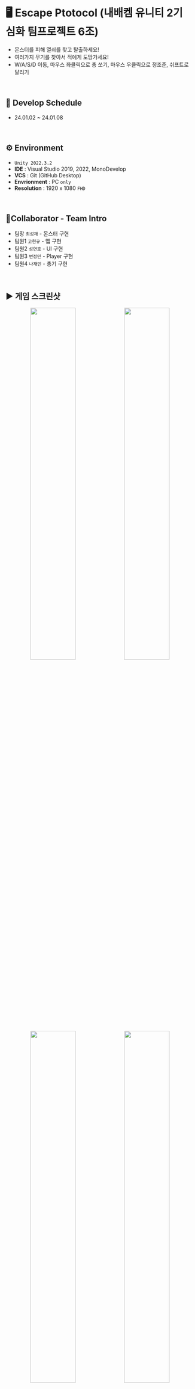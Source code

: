# 🖥️ Escape Ptotocol (내배켐 유니티 2기 심화 팀프로젝트 6조)

+ 몬스터를 피해 열쇠를 찾고 탈출하세요!
+ 여러가지 무기를 찾아서 적에게 도망가세요!
+ W/A/S/D 이동, 마우스 좌클릭으로 총 쏘기, 마우스 우클릭으로 정조준, 쉬프트로 달리기
<br/>

## 📆 Develop Schedule
* 24.01.02 ~ 24.01.08
<br/>

## ⚙️ Environment

- `Unity 2022.3.2`
- **IDE** : Visual Studio 2019, 2022, MonoDevelop
- **VCS** : Git (GitHub Desktop)
- **Envrionment** : PC `only`
- **Resolution** :	1920 x 1080 `FHD`
<br/>

## 👤Collaborator - Team Intro
- 팀장  `최성재` - 몬스터 구현
- 팀원1 `고현규` - 맵 구현
- 팀원2 `성연호` - UI 구현
- 팀원3 `변정민` - Player 구현
- 팀원4 `나재민` - 총기 구현
<br/>

## ▶️ 게임 스크린샷

<p align="center">
  <img src="https://github.com/GAMGDOG/UnityTeamProject_2024_01_02/assets/149379194/c1bf49e4-d950-4db1-9f63-78186c5a4724" width="49%"/>
  <img src="https://github.com/GAMGDOG/UnityTeamProject_2024_01_02/assets/149379194/463404d1-37e0-48d3-9623-210877bb73a9" width="49%"/>
</p>
<p align="center">
  <img src="https://github.com/GAMGDOG/UnityTeamProject_2024_01_02/assets/149379194/10c35733-6d52-4d46-83c4-fea6360ce3be" width="49%"/>
  <img src="https://github.com/GAMGDOG/UnityTeamProject_2024_01_02/assets/149379194/ef5d987d-5f20-4f06-aaa9-341dac8bbe6e" width="49%"/>
  </p>
<p align="center">
  <img src="https://github.com/GAMGDOG/UnityTeamProject_2024_01_02/assets/149379194/6766bd34-83e9-49be-aee5-d9ab0d3059a4" width="49%"/>
  <img src="https://github.com/GAMGDOG/UnityTeamProject_2024_01_02/assets/149379194/cd34afb4-389b-442e-8bae-163c19f7f46d" width="49%"/>
</p>
<p align="center">
  <img src="https://github.com/GAMGDOG/UnityTeamProject_2024_01_02/assets/149379194/5ffe6eb3-a1a2-4c93-b861-a360029c0259" width="49%"/>
  <img src="https://github.com/GAMGDOG/UnityTeamProject_2024_01_02/assets/149379194/0a970e77-75db-4c28-a0c0-8d252a839e38" width="49%"/>
</p>
<br/>

## 🎮 구현기능
* 캐릭터의 이동 및 기본 동작
* 레벨 디자인
* 충돌 처리 및 피해량 계산
* UI/UX 요소
* 다양한 무기
* 난이도 설정
* 미션 시스템
* AI 적 캐릭터
* 사운드 및 음악 효과
* 특수 효과 및 파티클 시스템
<br/>
